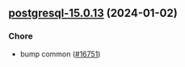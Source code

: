 

## [postgresql-15.0.13](https://github.com/truecharts/charts/compare/postgresql-15.0.12...postgresql-15.0.13) (2024-01-02)

### Chore



- bump common ([#16751](https://github.com/truecharts/charts/issues/16751))